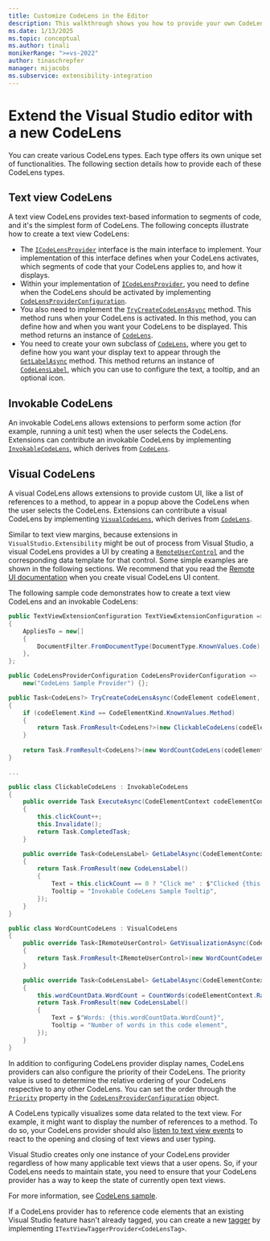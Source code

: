```yaml
---
title: Customize CodeLens in the Editor
description: This walkthrough shows you how to provide your own CodeLens in the Visual Studio editor by using extensions.
ms.date: 1/13/2025
ms.topic: conceptual
ms.author: tinali
monikerRange: ">=vs-2022"
author: tinaschrepfer
manager: mijacobs
ms.subservice: extensibility-integration
---
```


# Extend the Visual Studio editor with a new CodeLens

You can create various CodeLens types. Each type offers its own unique set of functionalities. The following section details how to provide each of these CodeLens types.

## Text view CodeLens

A text view CodeLens provides text-based information to segments of code, and it's the simplest form of CodeLens. The following concepts illustrate how to create a text view CodeLens:

- The [`ICodeLensProvider`](/dotnet/api/microsoft.visualstudio.extensibility.editor.icodelensprovider) interface is the main interface to implement. Your implementation of this interface defines when your CodeLens activates, which segments of code that your CodeLens applies to, and how it displays.
- Within your implementation of [`ICodeLensProvider`](/dotnet/api/microsoft.visualstudio.extensibility.editor.icodelensprovider), you need to define when the CodeLens should be activated by implementing [`CodeLensProviderConfiguration`](/dotnet/api/microsoft.visualstudio.extensibility.editor.codelensproviderconfiguration).
- You also need to implement the [`TryCreateCodeLensAsync`](/dotnet/api/microsoft.visualstudio.extensibility.editor.icodelensprovider.trycreatecodelensasync) method. This method runs when your CodeLens is activated. In this method, you can define how and when you want your CodeLens to be displayed. This method returns an instance of [`CodeLens`](/dotnet/api/microsoft.visualstudio.extensibility.editor.codelens).
- You need to create your own subclass of [`CodeLens`](/dotnet/api/microsoft.visualstudio.extensibility.editor.codelens), where you get to define how you want your display text to appear through the [`GetLabelAsync`](/dotnet/api/microsoft.visualstudio.extensibility.editor.codelens.getlabelasync) method. This method returns an instance of [`CodeLensLabel`](/dotnet/api/microsoft.visualstudio.extensibility.editor.codelenslabel), which you can use to configure the text, a tooltip, and an optional icon.

## Invokable CodeLens

An invokable CodeLens allows extensions to perform some action (for example, running a unit test) when the user selects the CodeLens. Extensions can contribute an invokable CodeLens by implementing [`InvokableCodeLens`](/dotnet/api/microsoft.visualstudio.extensibility.editor.invokablecodelens), which derives from [`CodeLens`](/dotnet/api/microsoft.visualstudio.extensibility.editor.codelens).

## Visual CodeLens

A visual CodeLens allows extensions to provide custom UI, like a list of references to a method, to appear in a popup above the CodeLens when the user selects the CodeLens. Extensions can contribute a visual CodeLens by implementing [`VisualCodeLens`](/dotnet/api/microsoft.visualstudio.extensibility.editor.visualcodelens), which derives from [`CodeLens`](/dotnet/api/microsoft.visualstudio.extensibility.editor.codelens).

Similar to text view margins, because extensions in `VisualStudio.Extensibility` might be out of process from Visual Studio, a visual CodeLens provides a UI by creating a [`RemoteUserControl`](./../../inside-the-sdk/remote-ui.md) and the corresponding data template for that control. Some simple examples are shown in the following sections. We recommend that you read the [Remote UI documentation](./../../inside-the-sdk/remote-ui.md) when you create visual CodeLens UI content.

The following sample code demonstrates how to create a text view CodeLens and an invokable CodeLens:

```csharp
public TextViewExtensionConfiguration TextViewExtensionConfiguration => new()
{
    AppliesTo = new[]
    {
        DocumentFilter.FromDocumentType(DocumentType.KnownValues.Code),
    },
};

public CodeLensProviderConfiguration CodeLensProviderConfiguration =>
    new("CodeLens Sample Provider") {};

public Task<CodeLens?> TryCreateCodeLensAsync(CodeElement codeElement, CodeElementContext codeElementContext, CancellationToken token)
{
    if (codeElement.Kind == CodeElementKind.KnownValues.Method)
    {
        return Task.FromResult<CodeLens?>(new ClickableCodeLens(codeElement, this.Extensibility));
    }
    
    return Task.FromResult<CodeLens?>(new WordCountCodeLens(codeElement, codeElementContext, this.Extensibility, this));
}

...

public class ClickableCodeLens : InvokableCodeLens
{
    public override Task ExecuteAsync(CodeElementContext codeElementContext, IClientContext clientContext, CancellationToken cancelToken)
    {
        this.clickCount++;
        this.Invalidate();
        return Task.CompletedTask;
    }

    public override Task<CodeLensLabel> GetLabelAsync(CodeElementContext codeElementContext, CancellationToken token)
    {
        return Task.FromResult(new CodeLensLabel()
        {
            Text = this.clickCount == 0 ? "Click me" : $"Clicked {this.clickCount} times",
            Tooltip = "Invokable CodeLens Sample Tooltip",
        });
    }
}

public class WordCountCodeLens : VisualCodeLens
{   
    public override Task<IRemoteUserControl> GetVisualizationAsync(CodeElementContext codeElementContext, IClientContext clientContext, CancellationToken token)
    {
        return Task.FromResult<IRemoteUserControl>(new WordCountCodeLensVisual(this.wordCountData));
    }

    public override Task<CodeLensLabel> GetLabelAsync(CodeElementContext codeElementContext, CancellationToken token)
    {
        this.wordCountData.WordCount = CountWords(codeElementContext.Range);
        return Task.FromResult(new CodeLensLabel()
        {
            Text = $"Words: {this.wordCountData.WordCount}",
            Tooltip = "Number of words in this code element",
        });
    }
}
```

In addition to configuring CodeLens provider display names, CodeLens providers can also configure the priority of their CodeLens. The priority value is used to determine the relative ordering of your CodeLens respective to any other CodeLens. You can set the order through the [`Priority`](/dotnet/api/microsoft.visualstudio.extensibility.editor.codelensproviderconfiguration.priority) property in the [`CodeLensProviderConfiguration`](/dotnet/api/microsoft.visualstudio.extensibility.editor.codelensproviderconfiguration) object.

A CodeLens typically visualizes some data related to the text view. For example, it might want to display the number of references to a method. To do so, your CodeLens provider should also [listen to text view events](working-with-text.md) to react to the opening and closing of text views and user typing.

Visual Studio creates only one instance of your CodeLens provider regardless of how many applicable text views that a user opens. So, if your CodeLens needs to maintain state, you need to ensure that your CodeLens provider has a way to keep the state of currently open text views.

For more information, see [CodeLens sample](https://github.com/Microsoft/VSExtensibility/tree/main/New_Extensibility_Model/Samples/CodeLensSample/).

If a CodeLens provider has to reference code elements that an existing Visual Studio feature hasn't already tagged, you can create a new [tagger](./taggers.md) by implementing `ITextViewTaggerProvider<CodeLensTag>`.
